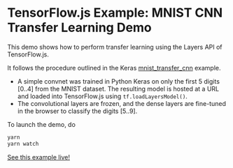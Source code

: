 # TensorFlow.js Example: MNIST CNN Transfer Learning Demo

This demo shows how to perform transfer learning using the Layers API of
TensorFlow.js.

It follows the procedure outlined in the Keras
[mnist_transfer_cnn](https://github.com/tensorflow/tfjs-examples/blob/master/mnist-transfer-cnn/python/mnist_transfer_cnn.py)
example.

 * A simple convnet was trained in Python Keras on only the first 5 digits [0..4] from the MNIST dataset.  The resulting model is hosted at a URL and loaded into TensorFlow.js using
`tf.loadLayersModel()`.
 * The convolutional layers are frozen, and the dense layers are fine-tuned in the browser to classify the digits [5..9].

To launch the demo, do

```sh
yarn
yarn watch
```

[See this example live!](https://storage.googleapis.com/tfjs-examples/mnist-transfer-cnn/dist/index.html)
